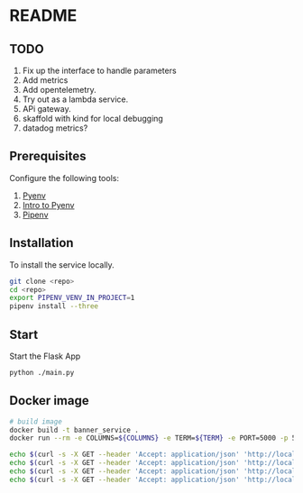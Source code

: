 # README

## TODO
1) Fix up the interface to handle parameters
1) Add metrics
1) Add opentelemetry.  
1) Try out as a lambda service.
1) APi gateway. 
1) skaffold with kind for local debugging
1) datadog metrics? 

## Prerequisites

Configure the following tools:

1. [Pyenv](https://github.com/pyenv/pyenv)
1. [Intro to Pyenv](https://realpython.com/intro-to-pyenv/)
1. [Pipenv](https://realpython.com/pipenv-guide/)

## Installation

To install the service locally.

```sh
git clone <repo>
cd <repo>
export PIPENV_VENV_IN_PROJECT=1
pipenv install --three
```

## Start

Start the Flask App

```sh
python ./main.py
```
## Docker image
```sh
# build image
docker build -t banner_service .
docker run --rm -e COLUMNS=${COLUMNS} -e TERM=${TERM} -e PORT=5000 -p 5000:5000 banner_service

echo $(curl -s -X GET --header 'Accept: application/json' 'http://localhost:5000/api/banner?message=whatever&fontname=cuddly')
echo $(curl -s -X GET --header 'Accept: application/json' 'http://localhost:5000/api/banner?message=whatever&fontname=knight4')
echo $(curl -s -X GET --header 'Accept: application/json' 'http://localhost:5000/api/banner?message=whatever&fontname=tcb')
echo $(curl -s -X GET --header 'Accept: application/json' 'http://localhost:5000/api/banner?message=whatever&fontname=carebear')

```

